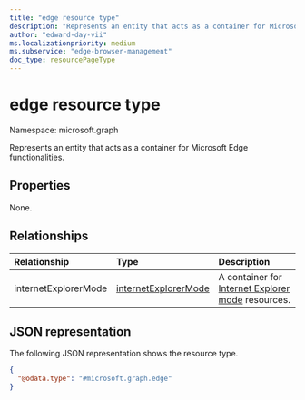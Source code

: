 ```yaml
---
title: "edge resource type"
description: "Represents an entity that acts as a container for Microsoft Edge functionalities."
author: "edward-day-vii"
ms.localizationpriority: medium
ms.subservice: "edge-browser-management"
doc_type: resourcePageType
---
```


# edge resource type

Namespace: microsoft.graph

Represents an entity that acts as a container for Microsoft Edge functionalities.


## Properties

None.

## Relationships
|Relationship|Type|Description|
|:---|:---|:---|
|internetExplorerMode|[internetExplorerMode](../resources/internetexplorermode.md)|A container for [Internet Explorer mode](/deployedge/edge-ie-mode) resources.|

## JSON representation
The following JSON representation shows the resource type.
<!-- {
  "blockType": "resource",
  "keyProperty": "id",
  "@odata.type": "microsoft.graph.edge",
  "openType": false
}
-->
``` json
{
  "@odata.type": "#microsoft.graph.edge"
}
```

